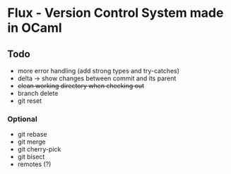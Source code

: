# Flux - Version Control System made in OCaml

## Todo

- more error handling (add strong types and try-catches)
- delta -> show changes between commit and its parent
- ~~clean working directory when checking out~~
- branch delete
- git reset

### Optional

- git rebase
- git merge
- git cherry-pick
- git bisect
- remotes (?)
